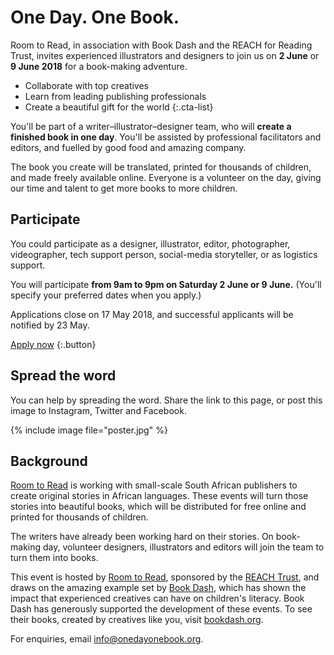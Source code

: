---
---

# One Day. One&nbsp;Book.

Room to Read, in association with Book Dash and the REACH for Reading Trust,
invites experienced illustrators and designers to join us on **2&nbsp;June** or **9&nbsp;June 2018** for a book-making adventure.

* Collaborate with top creatives
* Learn from leading publishing professionals
* Create a beautiful gift for the world
{:.cta-list}

You'll be part of a writer–illustrator–designer team, who will **create a finished book in one day**. You'll be assisted by professional facilitators and editors, and fuelled by good food and amazing company.

The book you create will be translated, printed for thousands of children, and made freely available online. Everyone is a volunteer on the day, giving our time and talent to get more books to more children.

## Participate

You could participate as a designer, illustrator, editor, photographer, videographer, tech support person, social-media storyteller, or as logistics support.

You will participate **from 9am to 9pm on Saturday 2 June or 9 June.** (You'll specify your preferred dates when you apply.)

Applications close on 17 May 2018, and successful applicants will be notified by 23 May.

[Apply now](https://docs.google.com/forms/d/e/1FAIpQLScmdRQun5swYaQhnCishYX9tW-_HpPwyjafzgkU2co98Yn5bA/viewform?usp=sf_link)
{:.button}

## Spread the word

You can help by spreading the word. Share the link to this page, or post this image to Instagram, Twitter and Facebook.

{% include image file="poster.jpg" %}

## Background

[Room to Read](http://roomtoread.org) is working with small-scale South African publishers to create original stories in African languages. These events will turn those stories into beautiful books, which will be distributed for free online and printed for thousands of children.

The writers have already been working hard on their stories. On book-making day, volunteer designers, illustrators and editors will join the team to turn them into books.

This event is hosted by [Room to Read](http://roomtoread.org), sponsored by the [REACH Trust](http://www.worldbank.org/en/programs/reach), and draws on the amazing example set by [Book Dash](https://bookdash.org), which has shown the impact that experienced creatives can have on children's literacy. Book Dash has generously supported the development of these events. To see their books, created by creatives like you, visit [bookdash.org](https://bookdash.org).

For enquiries, email [info@onedayonebook.org](mailto:info@onedayonebook.org).


